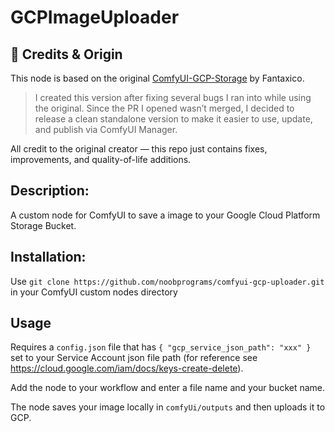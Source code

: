# GCPImageUploader
## 🙏 Credits & Origin

This node is based on the original [ComfyUI-GCP-Storage](https://github.com/Fantaxico/ComfyUI-GCP-Storage.git) by Fantaxico.

> I created this version after fixing several bugs I ran into while using the original. Since the PR I opened wasn’t merged, I decided to release a clean standalone version to make it easier to use, update, and publish via ComfyUI Manager.

All credit to the original creator — this repo just contains fixes, improvements, and quality-of-life additions.

## Description:

A custom node for ComfyUI to save a image to your Google Cloud Platform Storage Bucket.

## Installation:

Use `git clone https://github.com/noobprograms/comfyui-gcp-uploader.git` in your ComfyUI custom nodes directory

## Usage

Requires a `config.json` file that has `{ "gcp_service_json_path": "xxx" }` set to your Service Account json file path (for reference see https://cloud.google.com/iam/docs/keys-create-delete).

Add the node to your workflow and enter a file name and your bucket name.

The node saves your image locally in `comfyUi/outputs` and then uploads it to GCP.
